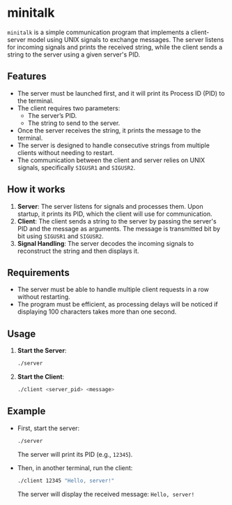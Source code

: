 
# minitalk

`minitalk` is a simple communication program that implements a client-server model using UNIX signals to exchange messages. The server listens for incoming signals and prints the received string, while the client sends a string to the server using a given server's PID.

## Features

- The server must be launched first, and it will print its Process ID (PID) to the terminal.
- The client requires two parameters:
  - The server’s PID.
  - The string to send to the server.
- Once the server receives the string, it prints the message to the terminal.
- The server is designed to handle consecutive strings from multiple clients without needing to restart.
- The communication between the client and server relies on UNIX signals, specifically `SIGUSR1` and `SIGUSR2`.

## How it works

1. **Server**: The server listens for signals and processes them. Upon startup, it prints its PID, which the client will use for communication.
2. **Client**: The client sends a string to the server by passing the server's PID and the message as arguments. The message is transmitted bit by bit using `SIGUSR1` and `SIGUSR2`.
3. **Signal Handling**: The server decodes the incoming signals to reconstruct the string and then displays it.

## Requirements

- The server must be able to handle multiple client requests in a row without restarting.
- The program must be efficient, as processing delays will be noticed if displaying 100 characters takes more than one second.

## Usage

1. **Start the Server**:
   ```bash
   ./server
   ```

2. **Start the Client**:
   ```bash
   ./client <server_pid> <message>
   ```

## Example

- First, start the server:
   ```bash
   ./server
   ```

   The server will print its PID (e.g., `12345`).

- Then, in another terminal, run the client:
   ```bash
   ./client 12345 "Hello, server!"
   ```

   The server will display the received message: `Hello, server!`
